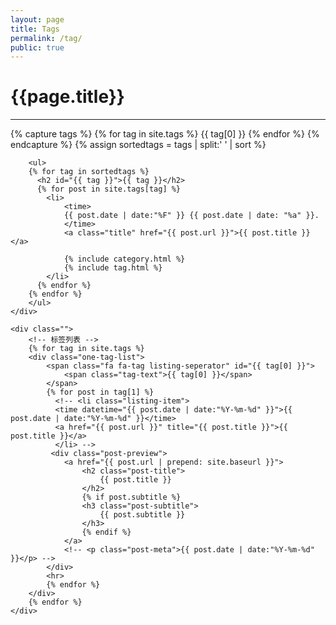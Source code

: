 ```yaml
---
layout: page
title: Tags
permalink: /tag/
public: true
---
```


<div class="page clearfix">
    <div class="left">
        <h1>{{page.title}}</h1>
        <hr>
        {% capture tags %}
          {% for tag in site.tags %}
            {{ tag[0] }}
          {% endfor %}
        {% endcapture %}
        {% assign sortedtags = tags | split:' ' | sort %}

        <ul>
        {% for tag in sortedtags %}
          <h2 id="{{ tag }}">{{ tag }}</h2>
          {% for post in site.tags[tag] %}
            <li>
                <time>
                {{ post.date | date:"%F" }} {{ post.date | date: "%a" }}.
                </time>
                <a class="title" href="{{ post.url }}">{{ post.title }}</a>

                {% include category.html %}
                {% include tag.html %}
            </li>
          {% endfor %}
        {% endfor %}
        </ul>
    </div>

    <div class="">
        <!-- 标签列表 -->
        {% for tag in site.tags %}
        <div class="one-tag-list">
            <span class="fa fa-tag listing-seperator" id="{{ tag[0] }}">
                <span class="tag-text">{{ tag[0] }}</span>
            </span>
            {% for post in tag[1] %}
              <!-- <li class="listing-item">
              <time datetime="{{ post.date | date:"%Y-%m-%d" }}">{{ post.date | date:"%Y-%m-%d" }}</time>
              <a href="{{ post.url }}" title="{{ post.title }}">{{ post.title }}</a>
              </li> -->
             <div class="post-preview">
                <a href="{{ post.url | prepend: site.baseurl }}">
                    <h2 class="post-title">
                        {{ post.title }}
                    </h2>
                    {% if post.subtitle %}
                    <h3 class="post-subtitle">
                        {{ post.subtitle }}
                    </h3>
                    {% endif %}
                </a>
                <!-- <p class="post-meta">{{ post.date | date:"%Y-%m-%d" }}</p> -->
            </div>
            <hr>
            {% endfor %}
        </div>
        {% endfor %}
    </div>
</div>

